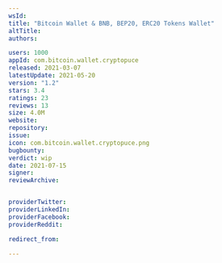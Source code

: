 ```yaml
---
wsId: 
title: "Bitcoin Wallet & BNB, BEP20, ERC20 Tokens Wallet"
altTitle: 
authors:

users: 1000
appId: com.bitcoin.wallet.cryptopuce
released: 2021-03-07
latestUpdate: 2021-05-20
version: "1.2"
stars: 3.4
ratings: 23
reviews: 13
size: 4.0M
website: 
repository: 
issue: 
icon: com.bitcoin.wallet.cryptopuce.png
bugbounty: 
verdict: wip
date: 2021-07-15
signer: 
reviewArchive:


providerTwitter: 
providerLinkedIn: 
providerFacebook: 
providerReddit: 

redirect_from:

---
```



